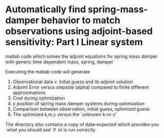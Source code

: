 # Automatically find spring-mass-damper behavior to match observations using adjoint-based sensitivity: Part I Linear system
matlab code which solves the adjoint equations for spring mass damper with generic time dependent mass, spring, damper

Executing the matlab code will generate 
1) Observational data v. initial guess and its adjoint solution
2) Adjoint Error versus stepsize (alpha) compared to finite different approximations
3) Cost during optimization
4) y position of spring mass damper systems during optimization
5) Comparison between observation, initial guess, optimized guess
6) The optimized k,m,c versus the `unknown k-m-c'

The directory also contains a copy of data-expected which provides you `what you should see' if .m is run correctly
